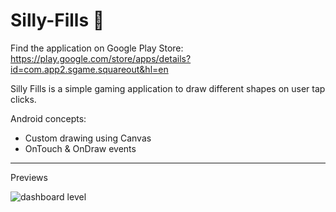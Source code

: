 # Silly-Fills  📱

Find the application on Google Play Store: https://play.google.com/store/apps/details?id=com.app2.sgame.squareout&hl=en


Silly Fills is a simple gaming application to draw different shapes on user tap clicks.

Android concepts:

- Custom drawing using Canvas
- OnTouch & OnDraw events

_________________________________________________________________________________________________________________________________________

Previews


![dashboard level](https://ibb.co/tCgvqB9)








